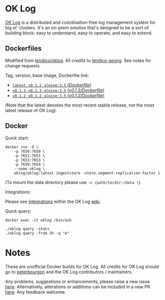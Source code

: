 # OK Log

[OK Log](https://github.com/oklog/oklog) is a distributed and coördination-free log management system for big ol' clusters. It's an on-prem solution that's designed to be a sort of building block: easy to understand, easy to operate, and easy to extend.

## Dockerfiles

Modified from [lendico/oklog](https://hub.docker.com/r/lendico/oklog). All credits to [lendico-seong](https://github.com/lendico-seong). See notes for change requests.

Tag, version, base image, Dockerfile link:

-	[`latest`, `v0.1.2`, `alpine:3.5` (*Dockerfile*)](https://github.com/m247suppport/oklog/blob/master/Dockerfile)
-	[`v0.1.3`, `v0.1.3`, `alpine:3.5` (*v0.1.3/Dockerfile*)](https://github.com/m247suppport/oklog/blob/master/v0.1.3/Dockerfile)
-	[`v0.1.2`, `v0.1.2`, `alpine:3.5` (*v0.1.2/Dockerfile*)](https://github.com/m247suppport/oklog/blob/master/v0.1.2/Dockerfile)

(Note that the latest denotes the most recent stable release, not the most latest release of OK Log).

## Docker

Quick start:

```
docker run -d \
	-p 7650:7650 \
	-p 7651:7651 \
	-p 7653:7653 \
	-p 7659:7659 \
	--name oklog \
	oklog/oklog:latest ingeststore -store.segment-replication-factor 1
```


(To mount the data directory please use `-v /path/to/dir:/data \`).

Integrations:

Please see [Integrations](https://github.com/oklog/oklog/wiki/Integrations) within the OK Log [wiki](https://github.com/oklog/oklog/wiki).

Quick query:

```
docker exec -it oklog /bin/ash
```

```
./oklog query -stats
./oklog query -from 2h -q "e"
```


# Notes

These are unofficial Docker builds for OK Log. All credits for OK Log should go to [peterbourgon](https://github.com/peterbourgon) and the OK Log contributors / maintainers.

Any problems, suggestions or enhancements, please raise a new issue [here](https://github.com/m247suppport/oklog/issues/new). Alternatively, alterations or additions can be included in a new PR [here](https://github.com/m247suppport/oklog/pulls). Any feedback welcome.